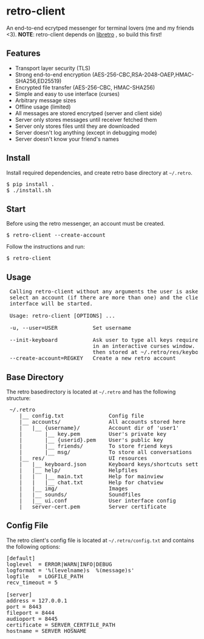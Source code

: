 # retro-client
An end-to-end ecrytped messenger for terminal lovers (me and my friends <3).
**NOTE**: retro-client depends on 
<a href='https://github.com/lukwies/libretro'>libretro</a>
, so build this first!

## Features
- Transport layer security (TLS)
- Strong end-to-end encryption (AES-256-CBC,RSA-2048-OAEP,HMAC-SHA256,ED25519)
- Encrypted file transfer (AES-256-CBC, HMAC-SHA256)
- Simple and easy to use interface (curses)
- Arbitrary message sizes
- Offline usage (limited)
- All messages are stored encrytped (server and client side)
- Server only stores messages until receiver fetched them
- Server only stores files until they are downloaded
- Server doesn't log anything (except in debugging mode)
- Server doesn't know your friend's names


## Install
Install required dependencies, and create retro base directory at `~/.retro`.
<pre>
$ pip install .
$ ./install.sh
</pre>


## Start
Before using the retro messenger, an account must be created.
<pre>
$ retro-client --create-account
</pre>
Follow the instructions and run:
<pre>
$ retro-client
</pre>


## Usage
<pre>
 Calling retro-client without any arguments the user is asked to
 select an account (if there are more than one) and the client
 interface will be started.

 Usage: retro-client [OPTIONS] ...

 -u, --user=USER           Set username

 --init-keyboard           Ask user to type all keys required by retro
                           in an interactive curses window. These keys
                           then stored at ~/.retro/res/keyboard.json.
 --create-account=REGKEY   Create a new retro account
</pre>


## Base Directory
The retro basedirectory is located at `~/.retro` and has the following
structure:
<pre>
 ~/.retro
    |__ config.txt              Config file
    |__ accounts/               All accounts stored here
    |   |__ {username}/         Account dir of 'user1'
    |       |__ key.pem	        User's private key
    |       |__ {userid}.pem    User's public key
    |       |__ friends/        To store friend keys
    |       |__ msg/            To store all conversations
    |__ res/                    UI resources
    |   |__ keyboard.json       Keyboard keys/shortcuts settings
    |   |__ help/               Helpfiles
    |   |   |__ main.txt        Help for mainview
    |   |   |__ chat.txt        Help for chatview
    |   |__ img/                Images
    |   |__ sounds/             Soundfiles
    |   |__ ui.conf             User interface config
    |__ server-cert.pem         Server certificate
</pre>


## Config File
The retro client's config file is located at `~/.retro/config.txt`
and contains the following options:

<pre>
[default]
loglevel  = ERROR|WARN|INFO|DEBUG
logformat = '%(levelname)s  %(message)s'
logfile   = LOGFILE_PATH
recv_timeout = 5

[server]
address = 127.0.0.1
port = 8443
fileport = 8444
audioport = 8445
certificate = SERVER_CERTFILE_PATH
hostname = SERVER_HOSNAME
</pre>
